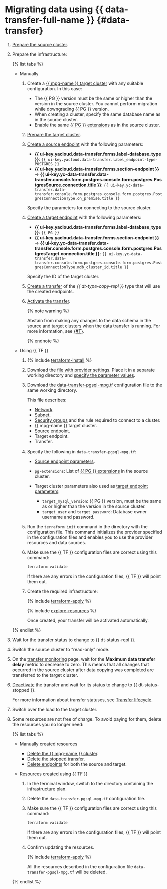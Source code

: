 # Migrating data using {{ data-transfer-full-name }} {#data-transfer}

1. [Prepare the source cluster](../../data-transfer/operations/prepare.md#source-pg).
1. Prepare the infrastructure:

   {% list tabs %}

   * Manually

      1. Create a [{{ mpg-name }} target cluster](../../managed-postgresql/operations/cluster-create.md) with any suitable configuration. In this case:

         * The {{ PG }} version must be the same or higher than the version in the source cluster. You cannot perform migration while downgrading {{ PG }} version.
         * When creating a cluster, specify the same database name as in the source cluster.
         * Enable the same [{{ PG }} extensions](../../managed-postgresql/operations/extensions/cluster-extensions.md) as in the source cluster.
      1. [Prepare the target cluster](../../data-transfer/operations/prepare.md#target-pg).
      1. [Create a source endpoint](../../data-transfer/operations/endpoint/index.md#create) with the following parameters:

         * **{{ ui-key.yacloud.data-transfer.forms.label-database_type }}**: `{{ ui-key.yacloud.data-transfer.label_endpoint-type-POSTGRES }}`
         * **{{ ui-key.yacloud.data-transfer.forms.section-endpoint }}** → **{{ ui-key.yc-data-transfer.data-transfer.console.form.postgres.console.form.postgres.PostgresSource.connection.title }}**: `{{ ui-key.yc-data-transfer.data-transfer.console.form.postgres.console.form.postgres.PostgresConnectionType.on_premise.title }}`

         Specify the parameters for connecting to the source cluster.

      1. [Create a target endpoint](../../data-transfer/operations/endpoint/index.md#create) with the following parameters:

         * **{{ ui-key.yacloud.data-transfer.forms.label-database_type }}**: `{{ PG }}`
         * **{{ ui-key.yacloud.data-transfer.forms.section-endpoint }}** → **{{ ui-key.yc-data-transfer.data-transfer.console.form.postgres.console.form.postgres.PostgresTarget.connection.title }}**: `{{ ui-key.yc-data-transfer.data-transfer.console.form.postgres.console.form.postgres.PostgresConnectionType.mdb_cluster_id.title }}`

         Specify the ID of the target cluster.

      1. [Create a transfer](../../data-transfer/operations/transfer.md#create) of the _{{ dt-type-copy-repl }}_ type that will use the created endpoints.
      1. [Activate the transfer](../../data-transfer/operations/transfer.md#activate).

         {% note warning %}

         Abstain from making any changes to the data schema in the source and target clusters when the data transfer is running. For more information, see [{#T}](../../data-transfer/operations/db-actions.md).

         {% endnote %}

   * Using {{ TF }}

      1. {% include [terraform-install](../../_includes/terraform-install.md) %}
      1. Download the [file with provider settings](https://github.com/yandex-cloud/examples/tree/master/tutorials/terraform/provider.tf). Place it in a separate working directory and [specify the parameter values](../../tutorials/infrastructure-management/terraform-quickstart.md#configure-provider).
      1. Download the [data-transfer-pgsql-mpg.tf](https://github.com/yandex-cloud/examples/tree/master/tutorials/terraform/data-migration-pgsql-mpg/data-transfer-pgsql-mpg.tf) configuration file to the same working directory.

         This file describes:

         * [Network](../../vpc/concepts/network.md#network).
         * [Subnet](../../vpc/concepts/network.md#subnet).
         * [Security groups](../../vpc/concepts/security-groups.md) and the rule required to connect to a cluster.
         * {{ mpg-name }} target cluster.
         * Source endpoint.
         * Target endpoint.
         * Transfer.

      1. Specify the following in `data-transfer-pgsql-mpg.tf`:

         * [Source endpoint parameters](../../data-transfer/operations/endpoint/source/postgresql.md#on-premise).
         * `pg-extensions`: List of [{{ PG }} extensions](../../managed-postgresql/operations/extensions/cluster-extensions.md) in the source cluster.
         * Target cluster parameters also used as [target endpoint parameters](../../data-transfer/operations/endpoint/target/postgresql.md#managed-service):

            * `target_mysql_version`: {{ PG }} version, must be the same as or higher than the version in the source cluster.
            * `target_user` and `target_password`: Database owner username and password.

      1. Run the `terraform init` command in the directory with the configuration file. This command initializes the provider specified in the configuration files and enables you to use the provider resources and data sources.
      1. Make sure the {{ TF }} configuration files are correct using this command:

         ```bash
         terraform validate
         ```

         If there are any errors in the configuration files, {{ TF }} will point them out.

      1. Create the required infrastructure:

         {% include [terraform-apply](../../_includes/mdb/terraform/apply.md) %}

         {% include [explore-resources](../../_includes/mdb/terraform/explore-resources.md) %}

         Once created, your transfer will be activated automatically.

   {% endlist %}

1. Wait for the transfer status to change to {{ dt-status-repl }}.
1. Switch the source cluster to <q>read-only</q> mode.
1. On the [transfer monitoring](../../data-transfer/operations/monitoring.md) page, wait for the **Maximum data transfer delay** metric to decrease to zero. This means that all changes that occurred in the source cluster after data copying was completed are transferred to the target cluster.
1. [Deactivate](../../data-transfer/operations/transfer.md#deactivate) the transfer and wait for its status to change to {{ dt-status-stopped }}.

   For more information about transfer statuses, see [Transfer lifecycle](../../data-transfer/concepts/transfer-lifecycle.md#statuses).

1. Switch over the load to the target cluster.
1. Some resources are not free of charge. To avoid paying for them, delete the resources you no longer need:

   {% list tabs %}

   * Manually created resources

      * [Delete the {{ mpg-name }} cluster](../../managed-postgresql/operations/cluster-delete.md).
      * [Delete the stopped transfer](../../data-transfer/operations/transfer.md#delete).
      * [Delete endpoints](../../data-transfer/operations/endpoint/index.md#delete) for both the source and target.

   * Resources created using {{ TF }}

      1. In the terminal window, switch to the directory containing the infrastructure plan.
      1. Delete the `data-transfer-pgsql-mpg.tf` configuration file.
      1. Make sure the {{ TF }} configuration files are correct using this command:

         ```bash
         terraform validate
         ```

         If there are any errors in the configuration files, {{ TF }} will point them out.

      1. Confirm updating the resources.

         {% include [terraform-apply](../../_includes/mdb/terraform/apply.md) %}

         All the resources described in the configuration file `data-transfer-pgsql-mpg.tf` will be deleted.

   {% endlist %}
